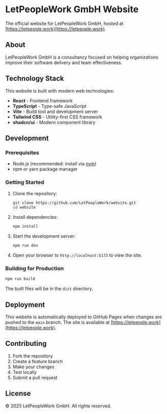 # LetPeopleWork GmbH Website

The official website for LetPeopleWork GmbH, hosted at [https://letpeople.work](https://letpeople.work).

## About

LetPeopleWork GmbH is a consultancy focused on helping organizations improve their software delivery and team effectiveness.

## Technology Stack

This website is built with modern web technologies:

- **React** - Frontend framework
- **TypeScript** - Type-safe JavaScript
- **Vite** - Build tool and development server
- **Tailwind CSS** - Utility-first CSS framework
- **shadcn/ui** - Modern component library

## Development

### Prerequisites

- Node.js (recommended: install via [nvm](https://github.com/nvm-sh/nvm))
- npm or yarn package manager

### Getting Started

1. Clone the repository:
   ```bash
   git clone https://github.com/LetPeopleWork/website.git
   cd website
   ```

2. Install dependencies:
   ```bash
   npm install
   ```

3. Start the development server:
   ```bash
   npm run dev
   ```

4. Open your browser to `http://localhost:5173` to view the site.

### Building for Production

```bash
npm run build
```

The built files will be in the `dist` directory.

## Deployment

This website is automatically deployed to GitHub Pages when changes are pushed to the `main` branch. The site is available at [https://letpeople.work](https://letpeople.work).

## Contributing

1. Fork the repository
2. Create a feature branch
3. Make your changes
4. Test locally
5. Submit a pull request

## License

© 2025 LetPeopleWork GmbH. All rights reserved.
